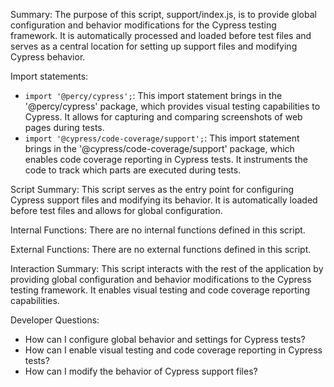 Summary:
The purpose of this script, support/index.js, is to provide global configuration and behavior modifications for the Cypress testing framework. It is automatically processed and loaded before test files and serves as a central location for setting up support files and modifying Cypress behavior.

Import statements:
- `import '@percy/cypress';`: This import statement brings in the '@percy/cypress' package, which provides visual testing capabilities to Cypress. It allows for capturing and comparing screenshots of web pages during tests.
- `import '@cypress/code-coverage/support';`: This import statement brings in the '@cypress/code-coverage/support' package, which enables code coverage reporting in Cypress tests. It instruments the code to track which parts are executed during tests.

Script Summary:
This script serves as the entry point for configuring Cypress support files and modifying its behavior. It is automatically loaded before test files and allows for global configuration.

Internal Functions:
There are no internal functions defined in this script.

External Functions:
There are no external functions defined in this script.

Interaction Summary:
This script interacts with the rest of the application by providing global configuration and behavior modifications to the Cypress testing framework. It enables visual testing and code coverage reporting capabilities.

Developer Questions:
- How can I configure global behavior and settings for Cypress tests?
- How can I enable visual testing and code coverage reporting in Cypress tests?
- How can I modify the behavior of Cypress support files?